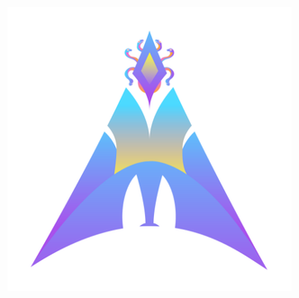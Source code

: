 <img title="metis-os-custom-dark-wallpaper" src="assets/metis.png" alt="metis for chads!" data-align="center">
